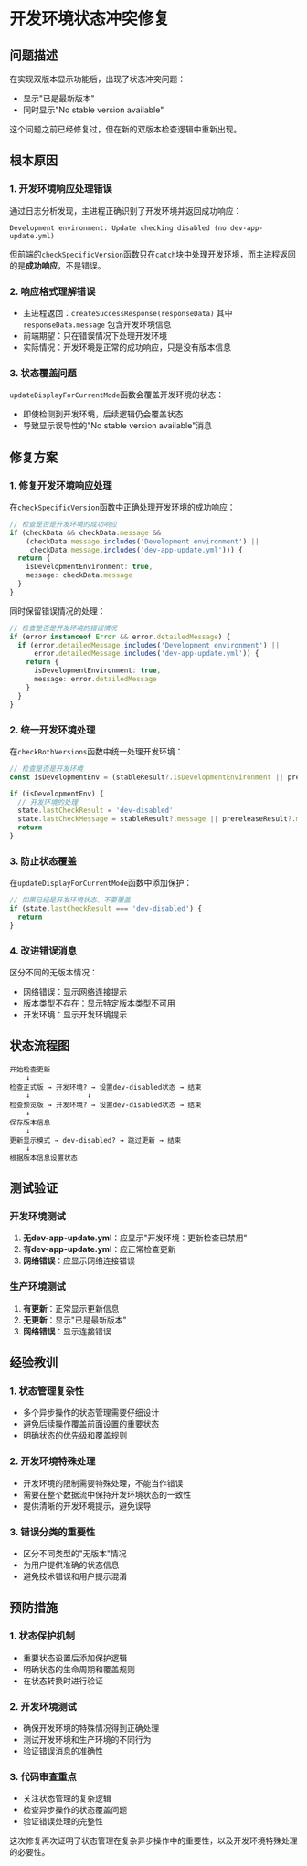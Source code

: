 # 开发环境状态冲突修复

## 问题描述

在实现双版本显示功能后，出现了状态冲突问题：
- 显示"已是最新版本"
- 同时显示"No stable version available"

这个问题之前已经修复过，但在新的双版本检查逻辑中重新出现。

## 根本原因

### 1. 开发环境响应处理错误
通过日志分析发现，主进程正确识别了开发环境并返回成功响应：
```
Development environment: Update checking disabled (no dev-app-update.yml)
```

但前端的`checkSpecificVersion`函数只在`catch`块中处理开发环境，而主进程返回的是**成功响应**，不是错误。

### 2. 响应格式理解错误
- 主进程返回：`createSuccessResponse(responseData)` 其中 `responseData.message` 包含开发环境信息
- 前端期望：只在错误情况下处理开发环境
- 实际情况：开发环境是正常的成功响应，只是没有版本信息

### 3. 状态覆盖问题
`updateDisplayForCurrentMode`函数会覆盖开发环境的状态：
- 即使检测到开发环境，后续逻辑仍会覆盖状态
- 导致显示误导性的"No stable version available"消息

## 修复方案

### 1. 修复开发环境响应处理

在`checkSpecificVersion`函数中正确处理开发环境的成功响应：
```typescript
// 检查是否是开发环境的成功响应
if (checkData && checkData.message &&
    (checkData.message.includes('Development environment') ||
     checkData.message.includes('dev-app-update.yml'))) {
  return {
    isDevelopmentEnvironment: true,
    message: checkData.message
  }
}
```

同时保留错误情况的处理：
```typescript
// 检查是否是开发环境的错误情况
if (error instanceof Error && error.detailedMessage) {
  if (error.detailedMessage.includes('Development environment') ||
      error.detailedMessage.includes('dev-app-update.yml')) {
    return {
      isDevelopmentEnvironment: true,
      message: error.detailedMessage
    }
  }
}
```

### 2. 统一开发环境处理

在`checkBothVersions`函数中统一处理开发环境：
```typescript
// 检查是否是开发环境
const isDevelopmentEnv = (stableResult?.isDevelopmentEnvironment || prereleaseResult?.isDevelopmentEnvironment)

if (isDevelopmentEnv) {
  // 开发环境的处理
  state.lastCheckResult = 'dev-disabled'
  state.lastCheckMessage = stableResult?.message || prereleaseResult?.message || 'Development environment: Update checking is disabled'
  return
}
```

### 3. 防止状态覆盖

在`updateDisplayForCurrentMode`函数中添加保护：
```typescript
// 如果已经是开发环境状态，不要覆盖
if (state.lastCheckResult === 'dev-disabled') {
  return
}
```

### 4. 改进错误消息

区分不同的无版本情况：
- 网络错误：显示网络连接提示
- 版本类型不存在：显示特定版本类型不可用
- 开发环境：显示开发环境提示

## 状态流程图

```
开始检查更新
    ↓
检查正式版 → 开发环境? → 设置dev-disabled状态 → 结束
    ↓              ↓
检查预览版 → 开发环境? → 设置dev-disabled状态 → 结束
    ↓
保存版本信息
    ↓
更新显示模式 → dev-disabled? → 跳过更新 → 结束
    ↓
根据版本信息设置状态
```

## 测试验证

### 开发环境测试
1. **无dev-app-update.yml**：应显示"开发环境：更新检查已禁用"
2. **有dev-app-update.yml**：应正常检查更新
3. **网络错误**：应显示网络连接错误

### 生产环境测试
1. **有更新**：正常显示更新信息
2. **无更新**：显示"已是最新版本"
3. **网络错误**：显示连接错误

## 经验教训

### 1. 状态管理复杂性
- 多个异步操作的状态管理需要仔细设计
- 避免后续操作覆盖前面设置的重要状态
- 明确状态的优先级和覆盖规则

### 2. 开发环境特殊处理
- 开发环境的限制需要特殊处理，不能当作错误
- 需要在整个数据流中保持开发环境状态的一致性
- 提供清晰的开发环境提示，避免误导

### 3. 错误分类的重要性
- 区分不同类型的"无版本"情况
- 为用户提供准确的状态信息
- 避免技术错误和用户提示混淆

## 预防措施

### 1. 状态保护机制
- 重要状态设置后添加保护逻辑
- 明确状态的生命周期和覆盖规则
- 在状态转换时进行验证

### 2. 开发环境测试
- 确保开发环境的特殊情况得到正确处理
- 测试开发环境和生产环境的不同行为
- 验证错误消息的准确性

### 3. 代码审查重点
- 关注状态管理的复杂逻辑
- 检查异步操作的状态覆盖问题
- 验证错误处理的完整性

这次修复再次证明了状态管理在复杂异步操作中的重要性，以及开发环境特殊处理的必要性。
